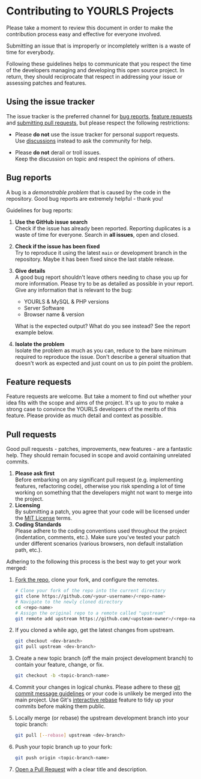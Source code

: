 # Contributing to YOURLS Projects

Please take a moment to review this document in order to make the contribution
process easy and effective for everyone involved.

Submitting an issue that is improperly or incompletely written is a waste of time for everybody.

Following these guidelines helps to communicate that you respect the time of
the developers managing and developing this open source project. In return,
they should reciprocate that respect in addressing your issue or assessing
patches and features.


## Using the issue tracker

The issue tracker is the preferred channel for [bug reports](#bug-reports),
[feature requests](#feature-requests) and [submitting pull
requests](#pull-requests), but please respect the following restrictions:

* Please **do not** use the issue tracker for personal support requests.  
  Use [discussions](https://github.com/YOURLS/YOURLS/discussions) instead to ask the community for help.

* Please **do not** derail or troll issues.  
  Keep the discussion on topic and respect the opinions of others.


## Bug reports

A bug is a _demonstrable problem_ that is caused by the code in the repository.
Good bug reports are extremely helpful - thank you!

Guidelines for bug reports:

1. **Use the GitHub issue search**  
   Check if the issue has already been reported. Reporting duplicates is a waste of
   time for everyone. Search in **all issues**, open and closed.
2. **Check if the issue has been fixed**  
   Try to reproduce it using the latest `main` or development branch in the repository.
   Maybe it has been fixed since the last stable release.
3. **Give details**  
   A good bug report shouldn't leave others needing to chase you up for more
   information. Please try to be as detailed as possible in your report.
   Give any information that is relevant to the bug: 
   * YOURLS & MySQL & PHP versions
   * Server Software
   * Browser name & version
   
   What is the expected output? What do you see instead? See the report example below.  
7. **Isolate the problem**  
   Isolate the problem as much as you can, reduce to the bare minimum required to reproduce the issue.
   Don't describe a general situation that doesn't work as expected and just count on us to pin
   point the problem. 


## Feature requests

Feature requests are welcome. But take a moment to find out whether your idea
fits with the scope and aims of the project. It's up to *you* to make a strong
case to convince the YOURLS developers of the merits of this feature. Please
provide as much detail and context as possible.


## Pull requests

Good pull requests - patches, improvements, new features - are a fantastic
help. They should remain focused in scope and avoid containing unrelated
commits.

1. **Please ask first**  
   Before embarking on any significant pull request (e.g. implementing features,
   refactoring code), otherwise you risk spending a lot of time working on
   something that the developers might not want to merge into the project.
2. **Licensing**  
   By submitting a patch, you agree that your code will be licensed under the
   [MIT License](https://github.com/YOURLS/YOURLS/blob/master/LICENSE) terms.
3. **Coding Standards**  
   Please adhere to the coding conventions used throughout the project (indentation,
   comments, etc.). Make sure you've tested your patch under
   different scenarios (various browsers, non default installation path, etc.).

Adhering to the following this process is the best way to get your work
merged:

1. [Fork the repo](https://docs.github.com/en/github/getting-started-with-github/fork-a-repo), clone your fork,
   and configure the remotes.

   ```bash
   # Clone your fork of the repo into the current directory
   git clone https://github.com/<your-username>/<repo-name>
   # Navigate to the newly cloned directory
   cd <repo-name>
   # Assign the original repo to a remote called "upstream"
   git remote add upstream https://github.com/<upsteam-owner>/<repo-name>
   ```

2. If you cloned a while ago, get the latest changes from upstream.

   ```bash
   git checkout <dev-branch>
   git pull upstream <dev-branch>
   ```

3. Create a new topic branch (off the main project development branch) to
   contain your feature, change, or fix.

   ```bash
   git checkout -b <topic-branch-name>
   ```

4. Commit your changes in logical chunks. Please adhere to these [git commit
   message guidelines](https://tbaggery.com/2008/04/19/a-note-about-git-commit-messages.html)
   or your code is unlikely be merged into the main project. Use Git's
   [interactive rebase](https://docs.github.com/en/github/using-git/about-git-rebase)
   feature to tidy up your commits before making them public.

5. Locally merge (or rebase) the upstream development branch into your topic branch:

   ```bash
   git pull [--rebase] upstream <dev-branch>
   ```

6. Push your topic branch up to your fork:

   ```bash
   git push origin <topic-branch-name>
   ```

10. [Open a Pull Request](https://docs.github.com/en/github/collaborating-with-issues-and-pull-requests/about-pull-requests)
    with a clear title and description.
